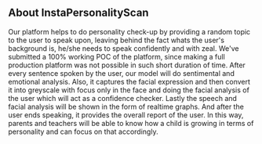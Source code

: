 ## About InstaPersonalityScan

Our platform helps to do personality check-up by providing a random topic to the user to speak upon, leaving behind the fact whats the user's background is, he/she needs to speak confidently and with zeal. We've submitted a 100% working POC of the platform, since making a full production platform was not possible in such short duration of time. After every sentence spoken by the user, our model will do sentimental and emotional analysis. Also, it captures the facial expression and then convert it into greyscale with focus only in the face and doing the facial analysis of the user which will act as a confidence checker. Lastly the speech and facial analysis will be shown in the form of realtime graphs. And after the user ends speaking, it provides the overall report of the user. In this way, parents and teachers will be able to know how a child is growing in terms of personality and can focus on that accordingly.



